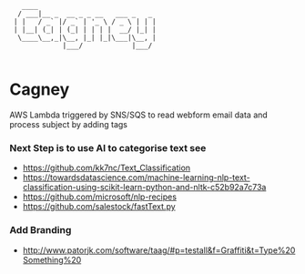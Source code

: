 ```
   ____                              
  / ___|__ _  __ _ _ __   ___ _   _  
 | |   / _` |/ _` | '_ \ / _ \ | | | 
 | |__| (_| | (_| | | | |  __/ |_| | 
  \____\__,_|\__, |_| |_|\___|\__, | 
             |___/            |___/  
                                     
```

# Cagney
AWS Lambda triggered by SNS/SQS to read webform email data and process subject by adding tags

### Next Step is to use AI to categorise text see 
* https://github.com/kk7nc/Text_Classification
* https://towardsdatascience.com/machine-learning-nlp-text-classification-using-scikit-learn-python-and-nltk-c52b92a7c73a
* https://github.com/microsoft/nlp-recipes
* https://github.com/salestock/fastText.py

### Add Branding
* http://www.patorjk.com/software/taag/#p=testall&f=Graffiti&t=Type%20Something%20